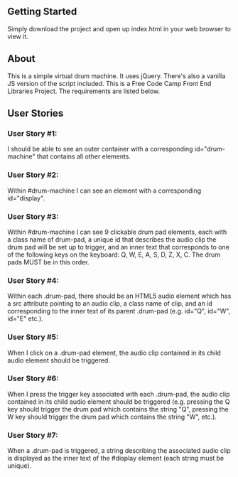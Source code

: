 ## Getting Started  
Simply download the project and open up index.html in your web browser to view it.

## About
This is a simple virtual drum machine. It uses jQuery. There's also a vanilla JS version of the script included. This is a Free Code Camp Front End Libraries Project. The requirements are listed below.

## User Stories  
### User Story #1:  
I should be able to see an outer container with a corresponding id="drum-machine" that contains all other elements.

### User Story #2: 
Within #drum-machine I can see an element with a corresponding id="display".

### User Story #3: 
Within #drum-machine I can see 9 clickable drum pad elements, each with a class name of drum-pad, a unique id that describes the audio clip the drum pad will be set up to trigger, and an inner text that corresponds to one of the following keys on the keyboard: Q, W, E, A, S, D, Z, X, C. The drum pads MUST be in this order.

### User Story #4: 
Within each .drum-pad, there should be an HTML5 audio element which has a src attribute pointing to an audio clip, a class name of clip, and an id corresponding to the inner text of its parent .drum-pad (e.g. id="Q", id="W", id="E" etc.).

### User Story #5: 
When I click on a .drum-pad element, the audio clip contained in its child audio element should be triggered.

### User Story #6: 
When I press the trigger key associated with each .drum-pad, the audio clip contained in its child audio element should be triggered (e.g. pressing the Q key should trigger the drum pad which contains the string "Q", pressing the W key should trigger the drum pad which contains the string "W", etc.).

### User Story #7: 
When a .drum-pad is triggered, a string describing the associated audio clip is displayed as the inner text of the #display element (each string must be unique).